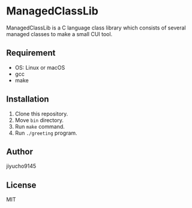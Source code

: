 # ManagedClassLib
ManagedClassLib is a C language class library which consists of several managed classes to make a small CUI tool.

## Requirement
- OS: Linux or macOS
- gcc
- make

## Installation
1. Clone this repository.
2. Move `bin` directory.
3. Run `make` command.
4. Run `./greeting` program.

## Author
jiyucho9145

## License
MIT

